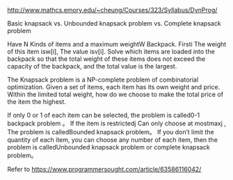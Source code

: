 http://www.mathcs.emory.edu/~cheung/Courses/323/Syllabus/DynProg/

Basic knapsack vs. Unbounded knapsack problem vs. Complete knapsack problem

Have N Kinds of items and a maximum weightW Backpack. Firsti The weight of this item isw[i], The value isv[i]. 
Solve which items are loaded into the backpack so that the total weight of these items does not exceed the 
capacity of the backpack, and the total value is the largest.

The Knapsack problem is a NP-complete problem of combinatorial optimization. Given a set of items, each item 
has its own weight and price. Within the limited total weight, how do we choose to make the total price of 
the item the highest.

If only 0 or 1 of each item can be selected, the problem is called0-1 backpack problem 。
If the item is restrictedj Can only choose at mostmaxj , The problem is calledBounded knapsack problem。
If you don’t limit the quantity of each item, you can choose any number of each item, then the problem is 
calledUnbounded knapsack problem or complete knapsack problem。

Refer to https://www.programmersought.com/article/63586116042/
